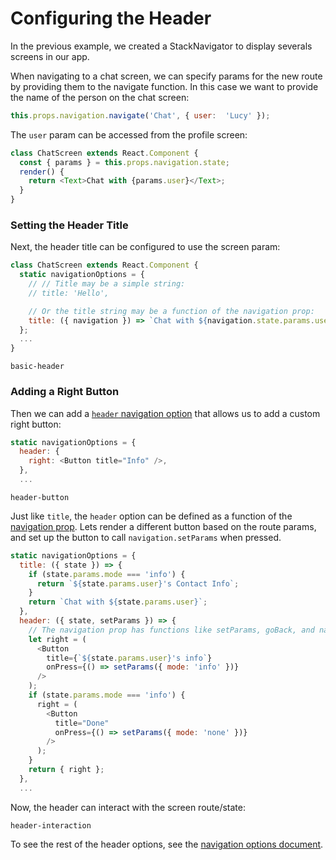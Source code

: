 # Configuring the Header

In the previous example, we created a StackNavigator to display severals screens in our app.


When navigating to a chat screen, we can specify params for the new route by providing them to the navigate function. In this case we want to provide the name of the person on the chat screen:

```js
this.props.navigation.navigate('Chat', { user:  'Lucy' });
```

The `user` param can be accessed from the profile screen:

```js
class ChatScreen extends React.Component {
  const { params } = this.props.navigation.state;
  render() {
    return <Text>Chat with {params.user}</Text>;
  }
}
```

### Setting the Header Title

Next, the header title can be configured to use the screen param:

```js
class ChatScreen extends React.Component {
  static navigationOptions = {
    // // Title may be a simple string:
    // title: 'Hello',

    // Or the title string may be a function of the navigation prop:
    title: ({ navigation }) => `Chat with ${navigation.state.params.user}`
  };
  ...
}
```

```phone-example
basic-header
```


### Adding a Right Button

Then we can add a [`header` navigation option](/docs/navigators/navigation-options#Stack-Navigation-Options) that allows us to add a custom right button:

```js
static navigationOptions = {
  header: {
    right: <Button title="Info" />,
  },
  ...
```

```phone-example
header-button
```

Just like `title`, the `header` option can be defined as a function of the [navigation prop](/docs/navigators/navigation-prop). Lets render a different button based on the route params, and set up the button to call `navigation.setParams` when pressed.

```js
static navigationOptions = {
  title: ({ state }) => {
    if (state.params.mode === 'info') {
      return `${state.params.user}'s Contact Info`;
    }
    return `Chat with ${state.params.user}`;
  },
  header: ({ state, setParams }) => {
    // The navigation prop has functions like setParams, goBack, and navigate.
    let right = (
      <Button
        title={`${state.params.user}'s info`}
        onPress={() => setParams({ mode: 'info' })}
      />
    );
    if (state.params.mode === 'info') {
      right = (
        <Button
          title="Done"
          onPress={() => setParams({ mode: 'none' })}
        />        
      );
    }
    return { right };
  },
  ...
```

Now, the header can interact with the screen route/state:

```phone-example
header-interaction
```

To see the rest of the header options, see the [navigation options document](/docs/navigators/navigation-options#Stack-Navigation-Options).
